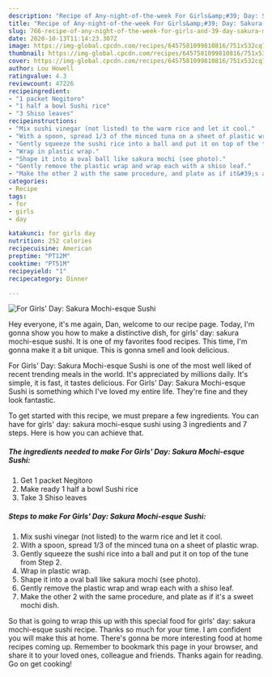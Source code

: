 ```yaml
---
description: "Recipe of Any-night-of-the-week For Girls&amp;#39; Day: Sakura Mochi-esque Sushi"
title: "Recipe of Any-night-of-the-week For Girls&amp;#39; Day: Sakura Mochi-esque Sushi"
slug: 766-recipe-of-any-night-of-the-week-for-girls-and-39-day-sakura-mochi-esque-sushi
date: 2020-10-13T11:14:23.307Z
image: https://img-global.cpcdn.com/recipes/6457581099810816/751x532cq70/for-girls-day-sakura-mochi-esque-sushi-recipe-main-photo.jpg
thumbnail: https://img-global.cpcdn.com/recipes/6457581099810816/751x532cq70/for-girls-day-sakura-mochi-esque-sushi-recipe-main-photo.jpg
cover: https://img-global.cpcdn.com/recipes/6457581099810816/751x532cq70/for-girls-day-sakura-mochi-esque-sushi-recipe-main-photo.jpg
author: Lou Howell
ratingvalue: 4.3
reviewcount: 47226
recipeingredient:
- "1 packet Negitoro"
- "1 half a bowl Sushi rice"
- "3 Shiso leaves"
recipeinstructions:
- "Mix sushi vinegar (not listed) to the warm rice and let it cool."
- "With a spoon, spread 1/3 of the minced tuna on a sheet of plastic wrap."
- "Gently squeeze the sushi rice into a ball and put it on top of the tune from Step 2."
- "Wrap in plastic wrap."
- "Shape it into a oval ball like sakura mochi (see photo)."
- "Gently remove the plastic wrap and wrap each with a shiso leaf."
- "Make the other 2 with the same procedure, and plate as if it&#39;s a sweet mochi dish."
categories:
- Recipe
tags:
- for
- girls
- day

katakunci: for girls day 
nutrition: 252 calories
recipecuisine: American
preptime: "PT12M"
cooktime: "PT51M"
recipeyield: "1"
recipecategory: Dinner

---
```



![For Girls&#39; Day: Sakura Mochi-esque Sushi](https://img-global.cpcdn.com/recipes/6457581099810816/751x532cq70/for-girls-day-sakura-mochi-esque-sushi-recipe-main-photo.jpg)

Hey everyone, it's me again, Dan, welcome to our recipe page. Today, I'm gonna show you how to make a distinctive dish, for girls&#39; day: sakura mochi-esque sushi. It is one of my favorites food recipes. This time, I'm gonna make it a bit unique. This is gonna smell and look delicious.

For Girls&#39; Day: Sakura Mochi-esque Sushi is one of the most well liked of recent trending meals in the world. It's appreciated by millions daily. It's simple, it is fast, it tastes delicious. For Girls&#39; Day: Sakura Mochi-esque Sushi is something which I've loved my entire life. They're fine and they look fantastic.




To get started with this recipe, we must prepare a few ingredients. You can have for girls&#39; day: sakura mochi-esque sushi using 3 ingredients and 7 steps. Here is how you can achieve that.

<!--inarticleads1-->

##### The ingredients needed to make For Girls&#39; Day: Sakura Mochi-esque Sushi:

1. Get 1 packet Negitoro
1. Make ready 1 half a bowl Sushi rice
1. Take 3 Shiso leaves




<!--inarticleads2-->

##### Steps to make For Girls&#39; Day: Sakura Mochi-esque Sushi:

1. Mix sushi vinegar (not listed) to the warm rice and let it cool.
1. With a spoon, spread 1/3 of the minced tuna on a sheet of plastic wrap.
1. Gently squeeze the sushi rice into a ball and put it on top of the tune from Step 2.
1. Wrap in plastic wrap.
1. Shape it into a oval ball like sakura mochi (see photo).
1. Gently remove the plastic wrap and wrap each with a shiso leaf.
1. Make the other 2 with the same procedure, and plate as if it&#39;s a sweet mochi dish.




So that is going to wrap this up with this special food for girls&#39; day: sakura mochi-esque sushi recipe. Thanks so much for your time. I am confident you will make this at home. There's gonna be more interesting food at home recipes coming up. Remember to bookmark this page in your browser, and share it to your loved ones, colleague and friends. Thanks again for reading. Go on get cooking!
